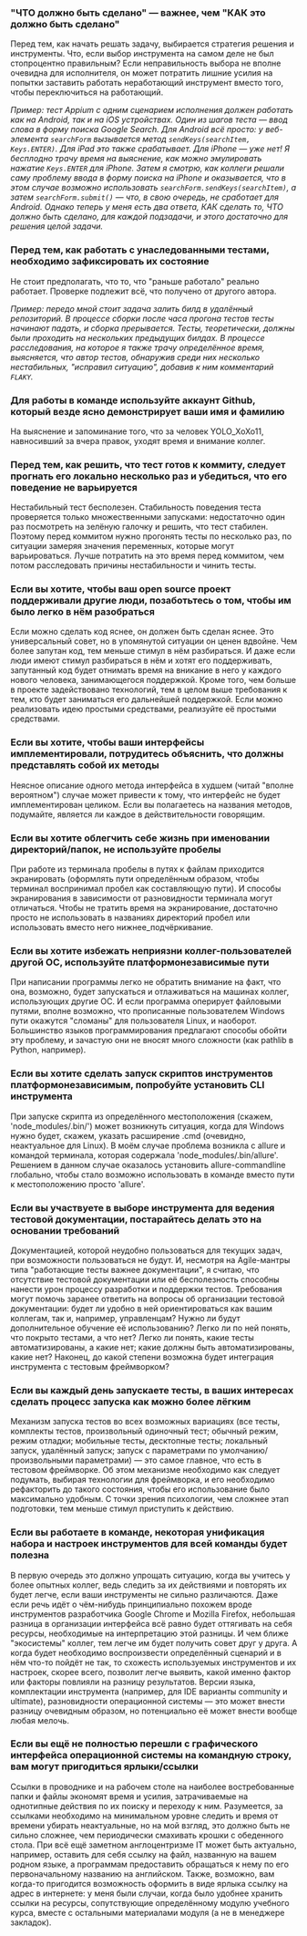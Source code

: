 ### "ЧТО должно быть сделано" — важнее, чем "КАК это должно быть сделано"

Перед тем, как начать решать задачу, выбирается стратегия решения и инструменты. Что, если выбор инструмента на самом деле не был стопроцентно правильным?
Если неправильность выбора не вполне очевидна для исполнителя, он может потратить лишние усилия на попытки заставить работать неработающий инструмент вместо того, чтобы
переключиться на работающий. 

*Пример: тест Appium с одним сценарием исполнения должен работать как на Android, так и на iOS устройствах. Один из шагов теста — ввод слова в форму поиска Google Search. 
Для Android всё просто: у веб-элемента `searchForm` вызывается метод `sendKeys(searchItem, Keys.ENTER)`. Для iPad это также срабатывает. Для iPhone — уже нет! 
Я бесплодно трачу время на выяснение, как можно эмулировать нажатие `Keys.ENTER` для iPhone. Затем я смотрю, как коллеги решали саму проблему ввода в форму поиска на iPhone
и оказывается, что в этом случае возможно использовать `searchForm.sendKeys(searchItem)`, а затем `searchForm.submit()` — что, в свою очередь, не сработает для Android. 
Однако теперь у меня есть два ответа, КАК сделать то, ЧТО должно быть сделано, для каждой подзадачи, и этого достаточно для решения целой задачи.*

### Перед тем, как работать с унаследованными тестами, необходимо зафиксировать их состояние

Не стоит предполагать, что то, что "раньше работало" реально работает. Проверке подлежит всё, что получено от другого автора.

*Пример: передо мной стоит задача залить билд в удалённый репозиторий. В процессе сборки после часа прогона тестов тесты начинают падать, и сборка прерывается. Тесты, теоретически, должны были проходить на нескольких предыдущих билдах. В процессе расследования, на которое я также трачу определённое время, выясняется, что автор тестов, обнаружив среди них несколько нестабильных, "исправил ситуацию", добавив к ним комментарий `FLAKY`.*

### Для работы в команде используйте аккаунт Github, который везде ясно демонстрирует ваши имя и фамилию

На выяснение и запоминание того, что за человек YOLO_XoXo11, навносивший за вчера правок, уходят время и внимание коллег.

### Перед тем, как решить, что тест готов к коммиту, следует прогнать его локально несколько раз и убедиться, что его поведение не варьируется

Нестабильный тест бесполезен. Стабильность поведения теста проверяется только множественными запусками: недостаточно один раз посмотреть на зелёную галочку и решить, что тест стабилен. Поэтому перед коммитом нужно прогонять тесты по несколько раз, по ситуации замеряя значения переменных, которые могут варьироваться. Лучше потратить на это время перед коммитом, чем потом расследовать причины нестабильности и чинить тесты.

### Если вы хотите, чтобы ваш open source проект поддерживали другие люди, позаботьтесь о том, чтобы им было легко в нём разобраться

Если можно сделать код яснее, он должен быть сделан яснее. Это универсальный совет, но в упомянутой ситуации он ценен вдвойне. Чем более запутан код, тем меньше стимул в нём разбираться. И даже если люди имеют стимул разбираться в нём и хотят его поддерживать, запутанный код будет отнимать время на вникание в него у каждого нового человека, занимающегося поддержкой. Кроме того, чем больше в проекте задействовано технологий, тем в целом выше требования к тем, кто будет заниматься его дальнейшей поддержкой. Если можно реализовать идею простыми средствами, реализуйте её простыми средствами.

### Если вы хотите, чтобы ваши интерфейсы имплементировали, потрудитесь объяснить, что должны представлять собой их методы

Неясное описание одного метода интерфейса в худшем (читай "вполне вероятном") случае может привести к тому, что интерфейс не будет имплементирован целиком. Если вы полагаетесь на названия методов, подумайте, является ли каждое в действительности говорящим.

### Если вы хотите облегчить себе жизнь при именовании директорий/папок, не используйте пробелы

При работе из терминала пробелы в путях к файлам приходится экранировать (оформлять пути определённым образом, чтобы терминал воспринимал пробел как составляющую пути). И способы экранирования в зависимости от разновидности терминала могут отличаться. Чтобы не тратить время на экранирование, достаточно просто не использовать в названиях директорий пробел или использовать вместо него нижнее_подчёркивание.

### Если вы хотите избежать неприязни коллег-пользователей другой ОС, используйте платформонезависимые пути

При написании программы легко не обратить внимание на факт, что она, возможно, будет запускаться и отлаживаться на машинах коллег, использующих другие ОС. И если программа оперирует файловыми путями, вполне возможно, что прописанные пользователем Windows пути окажутся "сломаны" для пользователя Linux, и наоборот. Большинство языков программирования предлагают способы обойти эту проблему, и зачастую они не вносят много сложности (как pathlib в Python, например). 

### Если вы хотите сделать запуск скриптов инструментов платформонезависимым, попробуйте установить CLI инструмента

При запуске скрипта из определённого местоположения (скажем, 'node_modules/.bin/') может возникнуть ситуация, когда для Windows нужно будет, скажем, указать расширение .cmd (очевидно, неактуальное для Linux). В моём случае проблема возникла с allure и командой терминала, которая содержала 'node_modules/.bin/allure'. Решением в данном случае оказалось установить allure-commandline глобально, чтобы стало возможно использовать в команде вместо пути к местоположению просто 'allure'.

### Если вы участвуете в выборе инструмента для ведения тестовой документации, постарайтесь делать это на основании требований

Документацией, которой неудобно пользоваться для текущих задач, при возможности пользоваться не будут. И, несмотря на Agile-мантры типа "работающие тесты важнее документации", я считаю, что отсутствие тестовой документации или её бесполезность способны нанести урон процессу разработки и поддержки тестов. Требования могут помочь заранее ответить на вопросы об организации тестовой документации: будет ли удобно в ней ориентироваться как вашим коллегам, так и, например, управленцам? Нужно ли будут дополнительное обучение её использованию? Легко ли по ней понять, что покрыто тестами, а что нет? Легко ли понять, какие тесты автоматизированы, а какие нет; какие должны быть автоматизированы, какие нет? Наконец, до какой степени возможна будет интеграция инструмента с тестовым фреймворком?

### Если вы каждый день запускаете тесты, в ваших интересах сделать процесс запуска как можно более лёгким

Механизм запуска тестов во всех возможных вариациях (все тесты, комплекты тестов, произвольный одиночный тест; обычный режим, режим отладки; мобильные тесты, десктопные тесты; локальный запуск, удалённый запуск; запуск с параметрами по умолчанию/произвольными параметрами) — это самое главное, что есть в тестовом фреймворке. Об этом механизме необходимо как следует подумать, выбирая технологии для фреймворка, и его необходимо рефакторить до такого состояния, чтобы его использование было максимально удобным. С точки зрения психологии, чем сложнее этап подготовки, тем меньше стимул приступить к действию. 

### Если вы работаете в команде, некоторая унификация набора и настроек инструментов для всей команды будет полезна

В первую очередь это должно упрощать ситуацию, когда вы учитесь у более опытных коллег, ведь следить за их действиями и повторять их будет легче, если ваши инструменты не сильно различаются. Даже если речь идёт о чём-нибудь принципиально похожем вроде инструментов разработчика Google Chrome и Mozilla Firefox, небольшая разница в организации интерфейса всё равно будет оттягивать на себя ресурсы, необходимые на интерпретацию этой разницы. И чем ближе "экосистемы" коллег, тем легче им будет получить совет друг у друга. А когда будет необходимо воспроизвести определённый сценарий и в нём что-то пойдёт не так, то схожесть используемых инструментов и их настроек, скорее всего, позволит легче выявить, какой именно фактор или факторы повлияли на разницу результатов. Версии языка, комплектации инструмента (например, для IDE варианты community и ultimate), разновидности операционной системы — это может внести разницу очевидным образом, но потенциально её может внести вообще любая мелочь.

### Если вы ещё не полностью перешли с графического интерфейса операционной системы на командную строку, вам могут пригодиться ярлыки/ссылки

Ссылки в проводнике и на рабочем столе на наиболее востребованные папки и файлы экономят время и усилия, затрачиваемые на однотипные действия по их поиску и переходу к ним. Разумеется, за ссылками необходимо на минимальном уровне следить и время от времени убирать неактуальные, но на мой взгляд, это должно быть не сильно сложнее, чем периодически смахивать крошки с обеденного стола. При всё ещё заметном англоцентризме IT может быть актуально, например, оставить для себя ссылку на файл, названную на вашем родном языке, а программам предоставить обращаться к нему по его первоначальному названию на английском. Также, возможно, вам когда-то пригодится возможность оформить в виде ярлыка ссылку на адрес в интернете: у меня были случаи, когда было удобнее хранить ссылки на ресурсы, сопутствующие определённому модулю учебного курса, вместе с остальными материалами модуля (а не в менеджере закладок).
